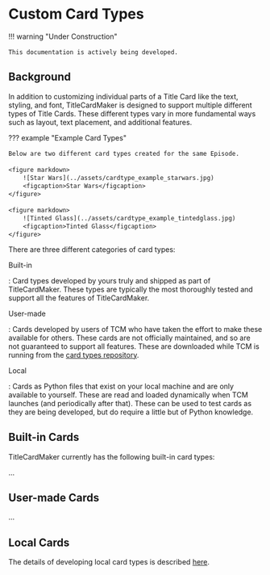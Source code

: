 # Custom Card Types

!!! warning "Under Construction"

    This documentation is actively being developed.

## Background

In addition to customizing individual parts of a Title Card like the text,
styling, and font, TitleCardMaker is designed to support multiple different
types of Title Cards. These different types vary in more fundamental ways such
as layout, text placement, and additional features.

??? example "Example Card Types"

    Below are two different card types created for the same Episode.

    <figure markdown>
        ![Star Wars](../assets/cardtype_example_starwars.jpg)
        <figcaption>Star Wars</figcaption>
    </figure>

    <figure markdown>
        ![Tinted Glass](../assets/cardtype_example_tintedglass.jpg)
        <figcaption>Tinted Glass</figcaption>
    </figure>

There are three different categories of card types:

Built-in

:   Card types developed by yours truly and shipped as part of TitleCardMaker.
    These types are typically the most thoroughly tested and support all the
    features of TitleCardMaker.

User-made

:   Cards developed by users of TCM who have taken the effort to make these
    available for others. These cards are not officially maintained, and so are
    not guaranteed to support all features. These are downloaded while TCM is
    running from the
    [card types repository](https://github.com/CollinHeist/TitleCardMaker-CardTypes).

Local

:   Cards as Python files that exist on your local machine and are only
    available to yourself. These are read and loaded dynamically when TCM
    launches (and periodically after that). These can be used to test cards as
    they are being developed, but do require a little but of Python knowledge.

## Built-in Cards

TitleCardMaker currently has the following built-in card types:

...

## User-made Cards

...

## Local Cards

The details of developing local card types is described [here](./local.md).
